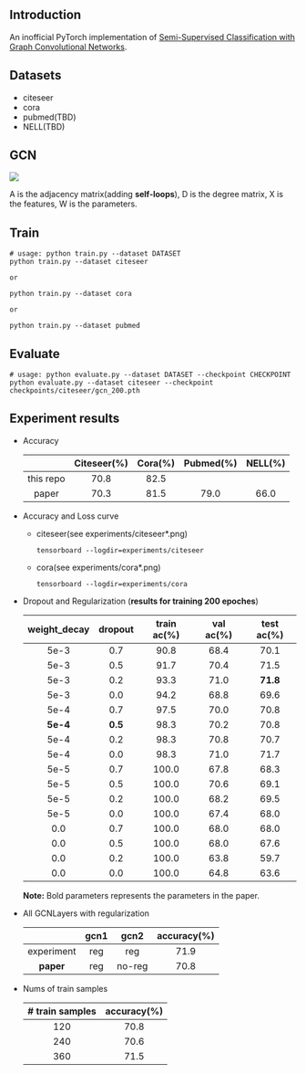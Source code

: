 ## Introduction
An inofficial PyTorch implementation of [Semi-Supervised Classification with Graph Convolutional Networks](https://arxiv.org/abs/1609.02907).

## Datasets
+ citeseer
+ cora
+ pubmed(TBD)
+ NELL(TBD)

## GCN
![](http://latex.codecogs.com/gif.latex?F=\sigma_2[D^{-\frac{1}{2}}AD^{-\frac{1}{2}}\sigma_1(D^{-\frac{1}{2}}AD^{-\frac{1}{2}}XW_1)W_2])

A is the adjacency matrix(adding **self-loops**), D is the degree matrix, X is the features, W is the parameters.
## Train
```
# usage: python train.py --dataset DATASET
python train.py --dataset citeseer

or

python train.py --dataset cora

or 

python train.py --dataset pubmed
```

## Evaluate
```
# usage: python evaluate.py --dataset DATASET --checkpoint CHECKPOINT
python evaluate.py --dataset citeseer --checkpoint checkpoints/citeseer/gcn_200.pth
```

## Experiment results
+ Accuracy 
    
    |          | Citeseer(%) | Cora(%) | Pubmed(%) | NELL(%) |
    | :------: | :------: | :------: | :------: | :---: |
    | this repo|     70.8    |  82.5   |          |
    |  paper   |     70.3    |  81.5   |  79.0     |  66.0 |


+ Accuracy and Loss curve
    + citeseer(see experiments/citeseer*.png)
        
        ```
        tensorboard --logdir=experiments/citeseer
        ```
        
    + cora(see experiments/cora*.png)
    
        ```
        tensorboard --logdir=experiments/cora
        ```


        
+ Dropout and Regularization (**results for training 200 epoches**)

    | weight_decay | dropout | train ac(%) | val ac(%) | test ac(%) |
    | :---: | :---: | :---: | :---: | :---:|
    | 5e-3  | 0.7 | 90.8 | 68.4 | 70.1 |
    | 5e-3  | 0.5 | 91.7 | 70.4 | 71.5 |
    | 5e-3  | 0.2 | 93.3 | 71.0 | **71.8** |
    | 5e-3  | 0.0 | 94.2 | 68.8 | 69.6 |
    | 5e-4  | 0.7 | 97.5 | 70.0 | 70.8 |
    | **5e-4** | **0.5** | 98.3 | 70.2 | 70.8 |
    | 5e-4  | 0.2 | 98.3 | 70.8 | 70.7 |
    | 5e-4  | 0.0 | 98.3 | 71.0 | 71.7 |
    | 5e-5  | 0.7 |100.0 | 67.8 | 68.3 |
    | 5e-5  | 0.5 |100.0 | 70.6 | 69.1 |
    | 5e-5  | 0.2 |100.0 | 68.2 | 69.5 |
    | 5e-5  | 0.0 |100.0 | 67.4 | 68.0 |
    | 0.0   | 0.7 |100.0 | 68.0 | 68.0 |
    | 0.0   | 0.5 |100.0 | 68.0 | 67.6 |
    | 0.0   | 0.2 |100.0 | 63.8 | 59.7 |
    | 0.0   | 0.0 |100.0 | 64.8 | 63.6 |
    
    **Note:** Bold parameters represents the parameters in the paper.

+ All GCNLayers with regularization

    |   | gcn1 | gcn2  | accuracy(%) |
    | :---: | :---: | :---: | :---: | 
    | experiment| reg  | reg   | 71.9 |
    | **paper** | reg  | no-reg | 70.8 |

+ Nums of train samples

    | # train samples  | accuracy(%) |
    | :---: | :---: | 
    | 120 | 70.8 | 
    | 240 | 70.6 | 
    | 360 | 71.5 |